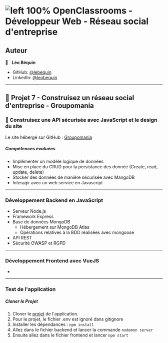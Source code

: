 # ![left 100%](https://github.com/thierry-laval/archives/blob/master/images/Logo_OpenClassrooms.png?raw=true) OpenClassrooms - Développeur Web - Réseau social d'entreprise
## Auteur

👤 &nbsp; **Léo Béquin**

* GitHub: [@lebequin](https://github.com/lebequin?tab=repositories "Cliquez pour voir mes projets")
* LinkedIn: [@leobequin](https://www.linkedin.com/in/leobequin/ "Visitez mon profil LinkedIn")

***
## 📎 Projet 7 - Construisez un réseau social d'entreprise - Groupomania

### 🔨 Construisez une API sécurisée avec JavaScript et le design du site

Le site hébergé sur GitHub : [Groupomania](https://github.com/lebequin/Groupomania_Reseau_social_entreprise)

##### Compétences évaluées

* Implémenter un modèle logique de données
* Mise en place du CRUD pour la persistance des donnée (Create, read, update, delete)
* Stocker des données de manière sécurisée avec MangoDB
* Interagir avec un web service en Javascript

***

### Développement Backend en JavaScript

* Serveur Node.js
* Framework Express
* Base de données MongoDB
  * Hébergement sur MongoDB Atlas
  * Opérations relatives à la BDD réalisées avec mongoose
* API REST
* Sécurité OWASP et RGPD

***

### Développement Frontend avec VueJS

* 

***

### Test de l'application

##### Cloner le Projet

1. Cloner le <a href='https://github.com/lebequin/P6_Piiquante.git'>projet</a> de l'application.
2. Pour le projet, le fichier .env est ignoré dans gitignore
3. Installer les dépendances : `npm install`
4. Allez dans le fichier backend et lancer la commande `nodemon server`
5. Ensuite allez dans le fichier frontend et lancer `npm start`

